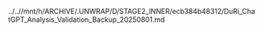 ../..//mnt/h/ARCHIVE/.UNWRAP/D/STAGE2_INNER/ecb384b48312/DuRi_ChatGPT_Analysis_Validation_Backup_20250801.md